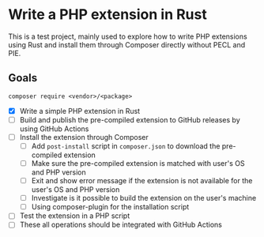 # Write a PHP extension in Rust

This is a test project, mainly used to explore how to write PHP extensions using Rust and 
install them through Composer directly without PECL and PIE.

## Goals

```
composer require <vendor>/<package>
```

- [x] Write a simple PHP extension in Rust
- [ ] Build and publish the pre-compiled extension to GitHub releases by using GitHub Actions
- [ ] Install the extension through Composer
  - [ ] Add `post-install` script in `composer.json` to download the pre-compiled extension
  - [ ] Make sure the pre-compiled extension is matched with user's OS and PHP version
  - [ ] Exit and show error message if the extension is not available for the user's OS and PHP version
  - [ ] Investigate is it possible to build the extension on the user's machine
  - [ ] Using composer-plugin for the installation script
- [ ] Test the extension in a PHP script
- [ ] These all operations should be integrated with GitHub Actions
